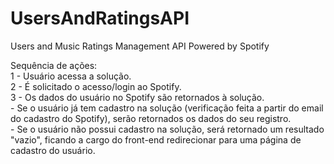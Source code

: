 # UsersAndRatingsAPI
Users and Music Ratings Management API 
Powered by Spotify

Sequência de ações:  
1 - Usuário acessa a solução.  
2 - É solicitado o acesso/login ao Spotify.  
3 - Os dados do usuário no Spotify são retornados à solução.  
    - Se o usuário já tem cadastro na solução (verificação feita a partir do email do cadastro do Spotify), serão retornados os dados do seu registro.  
    - Se o usuário não possui cadastro na solução, será retornado um resultado "vazio", ficando a cargo do front-end redirecionar para uma página de cadastro do usuário.

